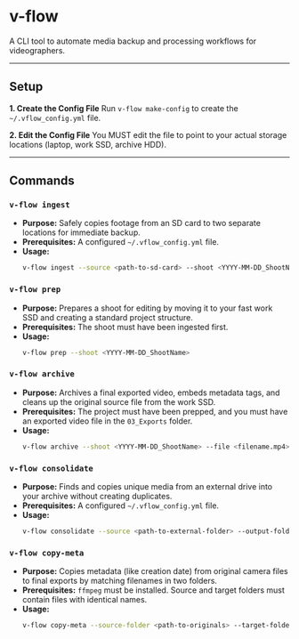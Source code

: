 # v-flow

A CLI tool to automate media backup and processing workflows for videographers.

---

## Setup

**1. Create the Config File**
Run `v-flow make-config` to create the `~/.vflow_config.yml` file.

**2. Edit the Config File**
You MUST edit the file to point to your actual storage locations (laptop, work SSD, archive HDD).

---

## Commands

### `v-flow ingest`
*   **Purpose:** Safely copies footage from an SD card to two separate locations for immediate backup.
*   **Prerequisites:** A configured `~/.vflow_config.yml` file.
*   **Usage:**
    ```bash
    v-flow ingest --source <path-to-sd-card> --shoot <YYYY-MM-DD_ShootName>
    ```

### `v-flow prep`
*   **Purpose:** Prepares a shoot for editing by moving it to your fast work SSD and creating a standard project structure.
*   **Prerequisites:** The shoot must have been ingested first.
*   **Usage:**
    ```bash
    v-flow prep --shoot <YYYY-MM-DD_ShootName>
    ```

### `v-flow archive`
*   **Purpose:** Archives a final exported video, embeds metadata tags, and cleans up the original source file from the work SSD.
*   **Prerequisites:** The project must have been prepped, and you must have an exported video file in the `03_Exports` folder.
*   **Usage:**
    ```bash
    v-flow archive --shoot <YYYY-MM-DD_ShootName> --file <filename.mp4> --tags "Comma, Separated, Tags"
    ```

### `v-flow consolidate`
*   **Purpose:** Finds and copies unique media from an external drive into your archive without creating duplicates.
*   **Prerequisites:** A configured `~/.vflow_config.yml` file.
*   **Usage:**
    ```bash
    v-flow consolidate --source <path-to-external-folder> --output-folder <NewFolderNameInArchive>
    ```

### `v-flow copy-meta`
*   **Purpose:** Copies metadata (like creation date) from original camera files to final exports by matching filenames in two folders.
*   **Prerequisites:** `ffmpeg` must be installed. Source and target folders must contain files with identical names.
*   **Usage:**
    ```bash
    v-flow copy-meta --source-folder <path-to-originals> --target-folder <path-to-exports>
    ```